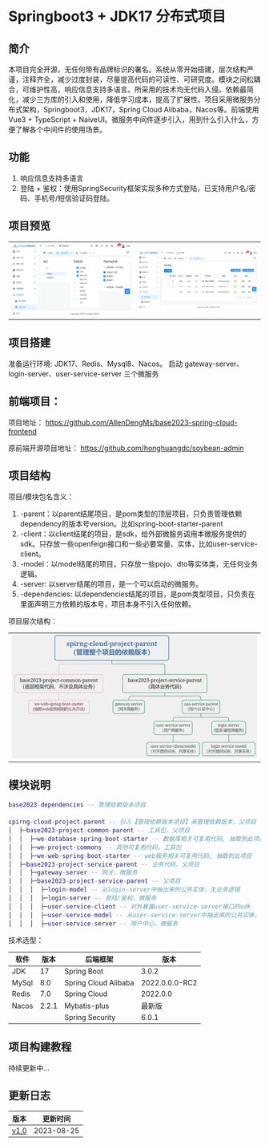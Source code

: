 ﻿# Springboot3 + JDK17 分布式项目

## 简介

本项目完全开源，无任何带有品牌标识的署名。系统从零开始搭建，层次结构严谨，注释齐全，减少过度封装，尽量提高代码的可读性、可研究度。模块之间松耦合，可维护性高，响应信息支持多语言。所采用的技术均无代码入侵。依赖最简化，减少三方库的引入和使用，降低学习成本，提高了扩展性。项目采用微服务分布式架构，Springboot3，JDK17，Spring Cloud Alibaba，Nacos等。前端使用Vue3 + TypeScript + NaiveUI。微服务中间件逐步引入，用到什么引入什么，方便了解各个中间件的使用场景。

## 功能
1. 响应信息支持多语言
2. 登陆 + 鉴权：使用SpringSecurity框架实现多种方式登陆，已支持用户名/密码、手机号/短信验证码登陆。

## 项目预览
<table>
    <tr>
        <td><img src="_doc/0_ReadMe/img_1.png"></td>
        <td><img src="_doc/0_ReadMe/img_2.png"></td>
    </tr>
</table>

## 项目搭建
准备运行环境: JDK17、Redis、Mysql8、Nacos。
启动 gateway-server、login-server、user-service-server 三个微服务

## 前端项目：
项目地址：
https://github.com/AllenDengMs/base2023-spring-cloud-frontend

原前端开源项目地址：
https://github.com/honghuangdc/soybean-admin

## 项目结构

项目/模块包名含义：
1. -parent：以parent结尾项目，是<packaging>pom</packaging>类型的顶层项目，只负责管理依赖dependency的版本号version。比如spring-boot-starter-parent
2. -client：以client结尾的项目，是sdk，给外部微服务调用本微服务提供的sdk。只存放一些openfeign接口和一些必要常量、实体，比如user-service-client。
3. -model：以model结尾的项目，只存放一些pojo、dto等实体类，无任何业务逻辑。
4. -server: 以server结尾的项目，是一个可以启动的微服务。
5. -dependencies: 以dependencies结尾的项目，是<packaging>pom</packaging>类型项目，只负责在<dependencyManagement>里面声明三方依赖的版本号，项目本身不引入任何依赖。

项目层次结构：
<table>
    <tr>
        <td><img src="_doc/0_ReadMe/img.png"></td>
    </tr>
</table>

## 模块说明
```lua
base2023-dependencies -- 管理依赖版本项目

spirng-cloud-project-parent -- 引入【管理依赖版本项目】来管理依赖版本，父项目
│  ├─base2023-project-common-parent -- 工具包，父项目
│  │  ├─we-database-spring-boot-starter -- 数据库相关可复用代码, 抽取到此项目
│  │  ├─we-project-commons -- 其他可复用代码，工具包
│  │  ├─we-web-spring-boot-starter -- web服务相关可复用代码, 抽取到此项目
│  ├─base2023-project-service-parent -- 业务代码，父项目
│  │  ├─gateway-server -- 网关，微服务
│  │  ├─base2023-project-service-parent -- 父项目
│  │  │  ├─login-model -- 从login-server中抽出来的公共实体，无业务逻辑
│  │  │  ├─login-server -- 登陆/鉴权，微服务
│  │  │  ├─user-service-client -- 对外暴露user-service-server接口的sdk
│  │  │  ├─user-service-model -- 从user-service-server中抽出来的公共实体，无业务逻辑
│  │  │  ├─user-service-server -- 用户中心，微服务
```

技术选型：

| 软件    | 版本    | 后端框架                 | 版本             |
|-------|-------|----------------------|----------------|
| JDK   | 17    | Spring Boot          | 3.0.2          |
| MySql | 8.0   | Spring Cloud Alibaba | 2022.0.0.0-RC2 |
| Redis | 7.0   | Spring Cloud         | 2022.0.0       |
| Nacos | 2.2.1 | Mybatis-plus         | 最新版            |
|       |       | Spring Security      | 6.0.1          |

## 项目构建教程

持续更新中...

## 更新日志

| 版本                                    | 更新时间       |
|---------------------------------------|------------|
| [v1.0](_doc%2Flog%2Fv1.0_20230825.md) | 2023-08-25 |
